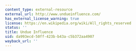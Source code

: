 ```yaml
---
content_type: external-resource
external_url: http://www.undueinfluence.com/
has_external_license_warning: true
license: https://en.wikipedia.org/wiki/All_rights_reserved
status: ''
title: Undue Influence
uid: da993ecd-50ff-423b-b43a-c5b372aa4907
wayback_url: ''
---
```

